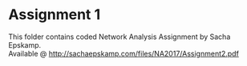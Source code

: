 # Assignment 1

This folder contains coded Network Analysis Assignment by Sacha Epskamp. <br>
Available @ http://sachaepskamp.com/files/NA2017/Assignment2.pdf
